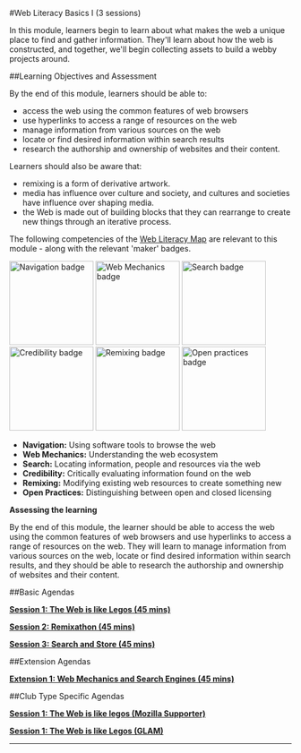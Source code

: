 #Web Literacy Basics I (3 sessions)

In this module, learners begin to learn about what makes the web a unique place to find and gather information. They'll learn about how the web is constructed, and  together, we'll begin collecting assets to build a webby projects around.

##Learning Objectives and Assessment

By the end of this module, learners should be able to: 

* access the web using the common features of web browsers
* use hyperlinks to access a range of resources on the web
* manage information from various sources on the web
* locate or find desired information within search results
* research the authorship and ownership of websites and their content.

Learners should also be aware that:

* remixing is a form of derivative artwork.
* media has influence over culture and society, and cultures and societies have influence over shaping media.
* the Web is made out of building blocks that they can rearrange to create new things through an iterative process.

The following competencies of the [Web Literacy Map](https://webmaker.org/resources) are relevant to this module - along with the relevant 'maker' badges.

<a href="https://webmaker.org/badges/navigation-maker"><img src="https://badgekit-mozilla.mofoprod.net/images/badge/344" alt="Navigation badge" width="150px"></a>
<a href="https://webmaker.org/badges/web-mechanics-maker"><img src="https://badgekit-mozilla.mofoprod.net/images/badge/389" alt="Web Mechanics badge" width="150px"></a>
<a href="https://webmaker.org/badges/search-maker"><img src="https://badgekit-mozilla.mofoprod.net/images/badge/942" alt="Search badge" width="150px"></a>
<a href="https://webmaker.org/badges/credibility-maker"><img src="https://badgekit-mozilla.mofoprod.net/images/badge/943" alt="Credibility badge" width="150px"></a>
<a href="https://webmaker.org/badges/remixing-maker"><img src="https://badgekit-mozilla.mofoprod.net/images/badge/946" alt="Remixing badge" width="150px"></a>
<a href="https://webmaker.org/badges/open-practices-maker"><img src="https://badgekit-mozilla.mofoprod.net/images/badge/954" alt="Open practices badge" width="150px"></a>


* **Navigation:** Using software tools to browse the web
* **Web Mechanics:** Understanding the web ecosystem
* **Search:** Locating information, people and resources via the web
* **Credibility:** Critically evaluating information found on the web
* **Remixing:** Modifying existing web resources to create something new
* **Open Practices:** Distinguishing between open and closed licensing 

**Assessing the learning**

By the end of this module, the learner should be able to access the web using the common features of web browsers and use hyperlinks to access a range of resources on the web. They will learn to manage information from various sources on the web, locate or find desired information within search results, and they should be able to research the authorship and ownership of websites and their content. 

##Basic Agendas

[**Session 1: The Web is like Legos (45 mins)**](https://github.com/LauraHilliger/webmaker-curriculum/blob/master/WebLiteracyBasics/session01-basics.md)

[**Session 2: Remixathon (45 mins)**](https://github.com/LauraHilliger/webmaker-curriculum/blob/master/WebLiteracyBasics/session02-remixathon.md)

[**Session 3: Search and Store (45 mins)**](https://github.com/LauraHilliger/webmaker-curriculum/blob/master/WebLiteracyBasics/session03-search.md)

##Extension Agendas

[**Extension 1: Web Mechanics and Search Engines (45 mins)**](https://github.com/LauraHilliger/webmaker-curriculum/blob/master/WebLiteracyBasics/extensions/extension01-mechanics-and-search.md)

##Club Type Specific Agendas

[**Session 1: The Web is like legos (Mozilla Supporter)**](https://github.com/LauraHilliger/webmaker-curriculum/blob/master/WebLiteracyBasics/club-type-specific/session01-community.md)

[**Session 1: The Web is like Legos (GLAM)**](https://github.com/LauraHilliger/webmaker-curriculum/blob/master/WebLiteracyBasics/club-type-specific/session01-GLAM.md)


-----